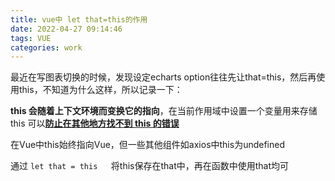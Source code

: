 ```yaml
---
title: vue中 let that=this的作用
date: 2022-04-27 09:14:46
tags: VUE
categories: work
---
```


最近在写图表切换的时候，发现设定echarts option往往先让that=this，然后再使用this，不知道为什么这样，所以记录一下：

**this 会随着上下文环境而变换它的指向**，在当前作用域中设置一个变量用来存储 this 可以<u>**防止在其他地方找不到 this 的错误**</u>

在Vue中this始终指向Vue，但一些其他组件如axios中this为undefined

通过 `let that = this   `将this保存在that中，再在函数中使用that均可


